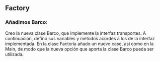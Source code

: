 ## Factory
### Añadimos Barco:
Creo la nueva clase Barco, que implemente la interfaz transportes. A continuación, defino sus variables y métodos acordes a los de la interfaz implementada.
En la clase Factoria añado un nuevo case, así como en la Main, de modo que la nueva opción que aporta la clase Barco pueda ser utilizada.
